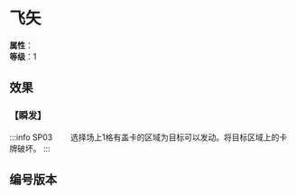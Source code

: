 <script setup>
let list = [
    { number: "SP03-018", url: "/packs/SP03" }
]
</script>

# 飞矢

**属性**：<CardAttribute text="风"/><br/>
**等级**：1

## 效果

### 【瞬发】

:::info SP03
&emsp;&emsp;选择场上1格有盖卡的区域为目标可以发动。将目标区域上的卡牌破坏。
:::

## 编号版本

<CardNumberBox :list="list"/>
